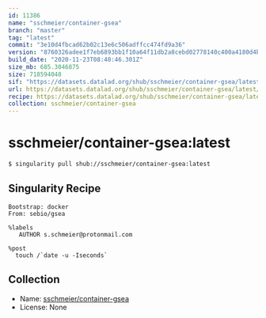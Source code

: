 ```yaml
---
id: 11386
name: "sschmeier/container-gsea"
branch: "master"
tag: "latest"
commit: "3e10d4fbcad62b02c13e6c506adffcc474fd9a36"
version: "8760326adee1f7eb6893bb1f10a64f11db2a8cebd02778140c400a4180d4bd68"
build_date: "2020-11-23T08:40:46.301Z"
size_mb: 685.3046875
size: 718594048
sif: "https://datasets.datalad.org/shub/sschmeier/container-gsea/latest/2020-11-23-3e10d4fb-8760326a/8760326adee1f7eb6893bb1f10a64f11db2a8cebd02778140c400a4180d4bd68.sif"
url: https://datasets.datalad.org/shub/sschmeier/container-gsea/latest/2020-11-23-3e10d4fb-8760326a/
recipe: https://datasets.datalad.org/shub/sschmeier/container-gsea/latest/2020-11-23-3e10d4fb-8760326a/Singularity
collection: sschmeier/container-gsea
---
```


# sschmeier/container-gsea:latest

```bash
$ singularity pull shub://sschmeier/container-gsea:latest
```

## Singularity Recipe

```singularity
Bootstrap: docker
From: sebio/gsea

%labels
   AUTHOR s.schmeier@protonmail.com

%post
  touch /`date -u -Iseconds`
```

## Collection

 - Name: [sschmeier/container-gsea](https://github.com/sschmeier/container-gsea)
 - License: None

